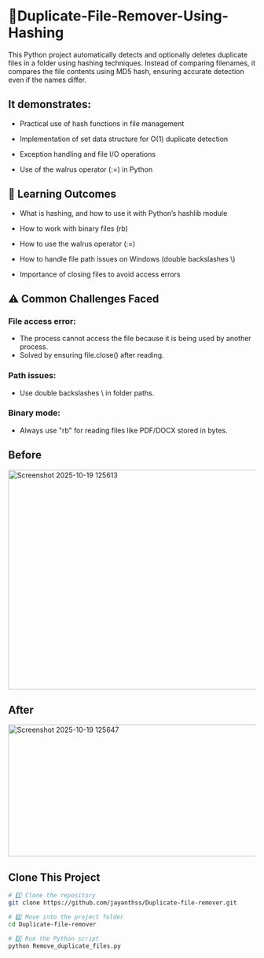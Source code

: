 # 🧩Duplicate-File-Remover-Using-Hashing
This Python project automatically detects and optionally deletes duplicate files in a folder using hashing techniques.
Instead of comparing filenames, it compares the file contents using MD5 hash, ensuring accurate detection even if the names differ.

## It demonstrates:

* Practical use of hash functions in file management

* Implementation of set data structure for O(1) duplicate detection

* Exception handling and file I/O operations

* Use of the walrus operator (:=) in Python

## 🧠 Learning Outcomes

* What is hashing, and how to use it with Python’s hashlib module

* How to work with binary files (rb)

* How to use the walrus operator (:=)

* How to handle file path issues on Windows (double backslashes \\)

* Importance of closing files to avoid access errors

## ⚠️ Common Challenges Faced

###  File access error:
* The process cannot access the file because it is being used by another process.
*  Solved by ensuring file.close() after reading.

### Path issues:
* Use double backslashes \\ in folder paths.

### Binary mode:
* Always use "rb" for reading files like PDF/DOCX stored in bytes.

## Before
<img width="652" height="446" alt="Screenshot 2025-10-19 125613" src="https://github.com/user-attachments/assets/d7262d62-3c51-4719-a713-4a6c4a0a45b7" />

## After 
<img width="631" height="268" alt="Screenshot 2025-10-19 125647" src="https://github.com/user-attachments/assets/62a8a5da-7733-4dab-8256-5abfd132af5b" />

## Clone This Project 
``` bash
# 1️⃣ Clone the repository
git clone https://github.com/jayanthss/Duplicate-file-remover.git

# 2️⃣ Move into the project folder
cd Duplicate-file-remover

# 3️⃣ Run the Python script
python Remove_duplicate_files.py
```
